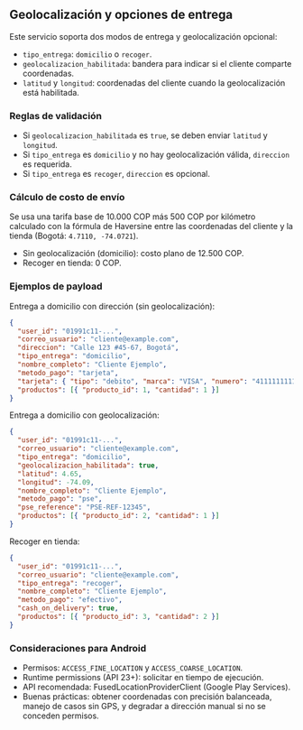 ## Geolocalización y opciones de entrega

Este servicio soporta dos modos de entrega y geolocalización opcional:

- `tipo_entrega`: `domicilio` o `recoger`.
- `geolocalizacion_habilitada`: bandera para indicar si el cliente comparte coordenadas.
- `latitud` y `longitud`: coordenadas del cliente cuando la geolocalización está habilitada.

### Reglas de validación

- Si `geolocalizacion_habilitada` es `true`, se deben enviar `latitud` y `longitud`.
- Si `tipo_entrega` es `domicilio` y no hay geolocalización válida, `direccion` es requerida.
- Si `tipo_entrega` es `recoger`, `direccion` es opcional.

### Cálculo de costo de envío

Se usa una tarifa base de 10.000 COP más 500 COP por kilómetro calculado con la fórmula de Haversine entre las coordenadas del cliente y la tienda (Bogotá: `4.7110, -74.0721`).

- Sin geolocalización (domicilio): costo plano de 12.500 COP.
- Recoger en tienda: 0 COP.

### Ejemplos de payload

Entrega a domicilio con dirección (sin geolocalización):

```json
{
  "user_id": "01991c11-...",
  "correo_usuario": "cliente@example.com",
  "direccion": "Calle 123 #45-67, Bogotá",
  "tipo_entrega": "domicilio",
  "nombre_completo": "Cliente Ejemplo",
  "metodo_pago": "tarjeta",
  "tarjeta": { "tipo": "debito", "marca": "VISA", "numero": "4111111111111111" },
  "productos": [{ "producto_id": 1, "cantidad": 1 }]
}
```

Entrega a domicilio con geolocalización:

```json
{
  "user_id": "01991c11-...",
  "correo_usuario": "cliente@example.com",
  "tipo_entrega": "domicilio",
  "geolocalizacion_habilitada": true,
  "latitud": 4.65,
  "longitud": -74.09,
  "nombre_completo": "Cliente Ejemplo",
  "metodo_pago": "pse",
  "pse_reference": "PSE-REF-12345",
  "productos": [{ "producto_id": 2, "cantidad": 1 }]
}
```

Recoger en tienda:

```json
{
  "user_id": "01991c11-...",
  "correo_usuario": "cliente@example.com",
  "tipo_entrega": "recoger",
  "nombre_completo": "Cliente Ejemplo",
  "metodo_pago": "efectivo",
  "cash_on_delivery": true,
  "productos": [{ "producto_id": 3, "cantidad": 2 }]
}
```

### Consideraciones para Android

- Permisos: `ACCESS_FINE_LOCATION` y `ACCESS_COARSE_LOCATION`.
- Runtime permissions (API 23+): solicitar en tiempo de ejecución.
- API recomendada: FusedLocationProviderClient (Google Play Services).
- Buenas prácticas: obtener coordenadas con precisión balanceada, manejo de casos sin GPS, y degradar a dirección manual si no se conceden permisos.